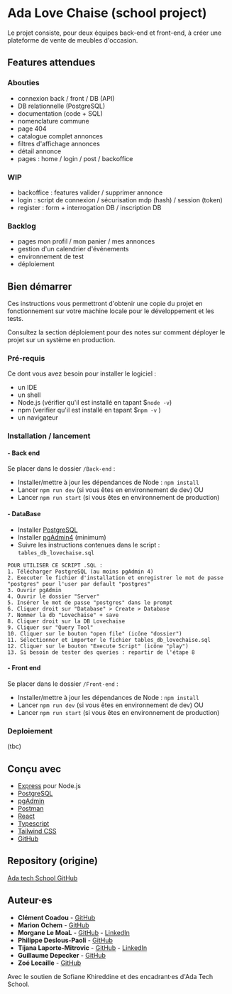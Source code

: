 # Ada Love Chaise (school project)
Le projet consiste, pour deux équipes back-end et front-end, à créer une plateforme de vente de meubles d'occasion.

## Features attendues

### Abouties
* connexion back / front / DB (API)
* DB relationnelle (PostgreSQL)
* documentation (code + SQL) 
* nomenclature commune
* page 404
* catalogue complet annonces
* filtres d'affichage annonces
* détail annonce
* pages : home / login / post / backoffice


### WIP

* backoffice : features valider / supprimer annonce
* login : script de connexion / sécurisation mdp (hash) / session (token)
* register : form + interrogation DB / inscription DB

### Backlog

* pages mon profil / mon panier / mes annonces
* gestion d'un calendrier d'événements
* environnement de test
* déploiement

## Bien démarrer

Ces instructions vous permettront d'obtenir une copie du projet en fonctionnement sur votre machine locale pour le développement et les tests. 

Consultez la section déploiement pour des notes sur comment déployer le projet sur un système en production.

### Pré-requis

Ce dont vous avez besoin pour installer le logiciel :

- un IDE
- un shell
- Node.js (vérifier qu'il est installé en tapant $`node -v`)
- npm (verifier qu'il est installé en tapant $`npm -v` )
- un navigateur


### Installation / lancement

#### - Back end

Se placer dans le dossier `/Back-end` :

- Installer/mettre à jour les dépendances de Node : `npm install`
- Lancer `npm run dev` (si vous êtes en environnement de dev)
  OU
- Lancer `npm run start` (si vous êtes en environnement de production)

#### - DataBase

- Installer [PostgreSQL](https://www.postgresql.org/)
- Installer [pgAdmin4](https://www.pgadmin.org/) (minimum)
- Suivre les instructions contenues dans le script :   `tables_db_lovechaise.sql`

```
POUR UTILISER CE SCRIPT .SQL :
1. Télécharger PostgreSQL (au moins pgAdmin 4)
2. Executer le fichier d'installation et enregistrer le mot de passe "postgres" pour l'user par default "postgres"
3. Ouvrir pgAdmin
4. Ouvrir le dossier "Server"
5. Insérer le mot de passe "postgres" dans le prompt
6. Cliquer droit sur "Database" > Create > Database
7. Nommer la db "Lovechaise" + save
8. Cliquer droit sur la DB Lovechaise
9. Cliquer sur "Query Tool"
10. Cliquer sur le bouton "open file" (icône "dossier")
11. Sélectionner et importer le fichier tables_db_lovechaise.sql
12. Cliquer sur le bouton "Execute Script" (icône "play")
13. Si besoin de tester des queries : repartir de l'étape 8 
```

#### - Front end
Se placer dans le dossier `/Front-end` :

- Installer/mettre à jour les dépendances de Node : `npm install`
- Lancer `npm run dev` (si vous êtes en environnement de dev)
  OU
- Lancer `npm run start` (si vous êtes en environnement de production)

### Deploiement
(tbc)

## Conçu avec

* [Express](https://expressjs.com/) pour Node.js
* [PostgreSQL](https://www.postgresql.org/)
* [pgAdmin](https://www.pgadmin.org/)
* [Postman](https://www.postman.com/)
* [React](https://react.dev/)
* [Typescript](https://www.typescriptlang.org/)
* [Tailwind CSS](https://tailwindcss.com/)
* [GitHub](https://github.com/)

## Repository (origine)

[Ada tech School GitHub](https://github.com/adatechschool/projet-plateforme-de-vente-de-meubles-adalovechaises)

## Auteur·es

* **Clément Coadou** - [GitHub](https://github.com/Kushumai)
* **Marion Ochem** - [GitHub](https://github.com/MarionOchem)
* **Morgane Le MoaL** - [GitHub](https://github.com/M0nline) - [LinkedIn](https://www.linkedin.com/in/morganelemoal/)
* **Philippe Deslous-Paoli** - [GitHub](https://github.com/PDeslousPaoli)
* **Tijana Laporte-Mitrovic** - [GitHub](https://github.com/Tiki102) - [LinkedIn](https://www.linkedin.com/in/tijana-laporte-mitrovic-b13859152/)
* **Guillaume Depecker** - [GitHub](https://github.com/psykokwak0912)
* **Zoé Lecaille** - [GitHub](https://github.com/zoeleca)

Avec le soutien de Sofiane Khireddine et des encadrant·es d'Ada Tech School.
